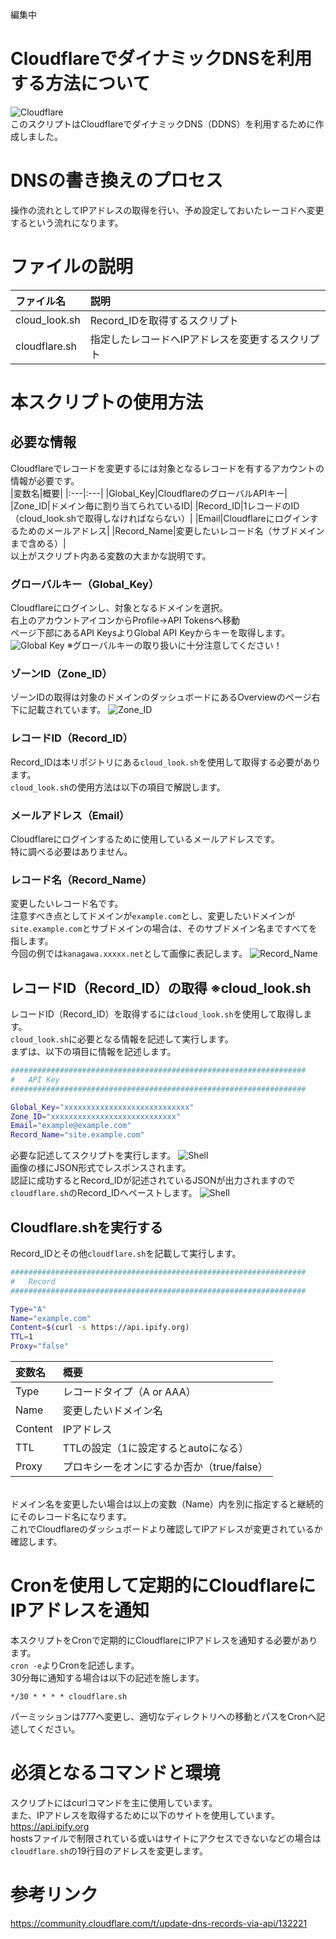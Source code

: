 編集中

# CloudflareでダイナミックDNSを利用する方法について
![Cloudflare](https://i.imgur.com/Yog4TbP.png)
<br>
このスクリプトはCloudflareでダイナミックDNS（DDNS）を利用するために作成しました。<br>

# DNSの書き換えのプロセス
操作の流れとしてIPアドレスの取得を行い、予め設定しておいたレーコドへ変更するという流れになります。

# ファイルの説明
|ファイル名|説明|
|:---|:---|
|cloud_look.sh|Record_IDを取得するスクリプト|
|cloudflare.sh|指定したレコードへIPアドレスを変更するスクリプト|

# 本スクリプトの使用方法
## 必要な情報
Cloudflareでレコードを変更するには対象となるレコードを有するアカウントの情報が必要です。<br>
|変数名|概要|
|:---|:---|
|Global_Key|CloudflareのグローバルAPIキー|
|Zone_ID|ドメイン毎に割り当てられているID|
|Record_ID|1レコードのID（cloud_look.shで取得しなければならない）|
|Email|Cloudflareにログインするためのメールアドレス|
|Record_Name|変更したいレコード名（サブドメインまで含める）|
<br>
以上がスクリプト内ある変数の大まかな説明です。

### グローバルキー（Global_Key）
Cloudflareにログインし、対象となるドメインを選択。<br>
右上のアカウントアイコンからProfile→API Tokensへ移動<br>
ページ下部にあるAPI KeysよりGlobal API Keyからキーを取得します。
![Global Key](https://i.imgur.com/Vx0Gd50.png)
※グローバルキーの取り扱いに十分注意してください！

### ゾーンID（Zone_ID）
ゾーンIDの取得は対象のドメインのダッシュボードにあるOverviewのページ右下に記載されています。
![Zone_ID](https://i.imgur.com/zRTq504.png)

### レコードID（Record_ID）
Record_IDは本リポジトリにある`cloud_look.sh`を使用して取得する必要があります。<br>
`cloud_look.sh`の使用方法は以下の項目で解説します。

### メールアドレス（Email）
Cloudflareにログインするために使用しているメールアドレスです。<br>
特に調べる必要はありません。

### レコード名（Record_Name）
変更したいレコード名です。<br>
注意すべき点としてドメインが`example.com`とし、変更したいドメインが`site.example.com`とサブドメインの場合は、そのサブドメイン名まですべてを指します。<br>
今回の例では`kanagawa.xxxxx.net`として画像に表記します。
![Record_Name](https://i.imgur.com/kCbVNV5.png)

## レコードID（Record_ID）の取得 ※cloud_look.sh
レコードID（Record_ID）を取得するには`cloud_look.sh`を使用して取得します。<br>
`cloud_look.sh`に必要となる情報を記述して実行します。<br>
まずは、以下の項目に情報を記述します。<br>
```Bash:cloud_look.sh
##################################################################
#   API Key
##################################################################

Global_Key="xxxxxxxxxxxxxxxxxxxxxxxxxxxx"
Zone_ID="xxxxxxxxxxxxxxxxxxxxxxxxxxxx"
Email="example@example.com"
Record_Name="site.example.com"
```
必要な記述してスクリプトを実行します。
![Shell](https://i.imgur.com/pKbMrcS.png)<br>
画像の様にJSON形式でレスポンスされます。<br>
認証に成功するとRecord_IDが記述されているJSONが出力されますので`cloudflare.sh`のRecord_IDへペーストします。
![Shell](https://i.imgur.com/DjOj9pG.png)

## Cloudflare.shを実行する
Record_IDとその他`cloudflare.sh`を記載して実行します。<br>
```Bash:cloudflare.sh
##################################################################
#   Record
##################################################################

Type="A"
Name="example.com"
Content=$(curl -s https://api.ipify.org)
TTL=1
Proxy="false"
```

|変数名|概要|
|:---|:---|
|Type|レコードタイプ（A or AAA）|
|Name|変更したいドメイン名|
|Content|IPアドレス|
|TTL|TTLの設定（1に設定するとautoになる）|
|Proxy|プロキシーをオンにするか否か（true/false）|
<br>
ドメイン名を変更したい場合は以上の変数（Name）内を別に指定すると継続的にそのレコード名になります。<br>
これでCloudflareのダッシュボードより確認してIPアドレスが変更されているか確認します。


# Cronを使用して定期的にCloudflareにIPアドレスを通知
本スクリプトをCronで定期的にCloudflareにIPアドレスを通知する必要があります。<br>
`cron -e`よりCronを記述します。<br>
30分毎に通知する場合は以下の記述を施します。
```
*/30 * * * * cloudflare.sh
```
パーミッションは777へ変更し、適切なディレクトリへの移動とパスをCronへ記述してください。

# 必須となるコマンドと環境
スクリプトにはcurlコマンドを主に使用しています。<br>
また、IPアドレスを取得するために以下のサイトを使用しています。<br>
https://api.ipify.org<br>
hostsファイルで制限されている或いはサイトにアクセスできないなどの場合は`cloudflare.sh`の19行目のアドレスを変更します。<br>

# 参考リンク
https://community.cloudflare.com/t/update-dns-records-via-api/132221

